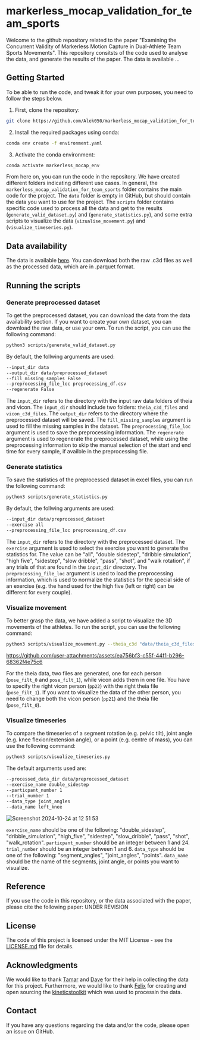 # markerless_mocap_validation_for_team_sports

Welcome to the github repository related to the paper "Examining the Concurrent Validity of Markerless Motion Capture in Dual-Athlete Team Sports Movements". This repository consitsts of the code used to analyse the data, and generate the results of the paper. The data is available ...

## Getting Started

To be able to run the code, and tweak it for your own purposes, you need to follow the steps below.

1. First, clone the repository:
```bash
git clone https://github.com/Alek050/markerless_mocap_validation_for_team_sports.git
```

2. Install the required packages using conda:
```bash
conda env create -f environment.yaml
```

3. Activate the conda environment:
```bash
conda activate markerless_mocap_env
```

From here on, you can run the code in the repository. We have created different folders indicating different use cases. In general, the `markerless_mocap_validation_for_team_sports` folder contains the main code for the project. The `data` folder is empty in GitHub, but should contain the data you want to use for the project. The `scripts` folder contains specific code used to process all the data and get to the results (`generate_valid_dataset.py`) and (`generate_statistics.py`), and some extra scripts to visualize the data (`vizualise_movement.py`) and (`visualize_timeseries.py`).

## Data availability

The data is available [here](https://doi.org/10.34894/LZPY3B). You can download both the raw .c3d files as well as the processed data, which are in .parquet format.

## Running the scripts

### Generate preprocessed dataset
To get the preprocessed dataset, you can download the data from the data availability section. If you want to create your own dataset, you can download the raw data, or use your own. To run the script, you can use the following command:
```bash
python3 scripts/generate_valid_dataset.py 
```
By default, the follwing arguments are used:
```bash
--input_dir data
--output_dir data/preprocessed_dataset
--fill_missing_samples False
--preprocessing_file_loc preprocessing_df.csv
--regenerate False
```
The `input_dir` refers to the directory with the input raw data folders of theia and vicon. The `input_dir` should include two folders: `theia_c3d_files` and `vicon_c3d_files`. The `output_dir` refers to the directory where the preprocessed dataset will be saved. The `fill_missing_samples` argument is used to fill the missing samples in the dataset. The `preprocessing_file_loc` argument is used to save the preprocessing information. The `regenerate` argument is used to regenerate the preprocessed dataset, while using the preprocessing information to skip the manual selection of the start and end time for every sample, if availble in the preprocessing file.

### Generate statistics
To save the statistics of the preprocessed dataset in excel files, you can run the following command:

```bash
python3 scripts/generate_statistics.py
```
By default, the follwing arguments are used:
```bash
--input_dir data/preprocessed_dataset
--exercise all
--preprocessing_file_loc preprocessing_df.csv
```
The `input_dir` refers to the directory with the preprocessed dataset. The `exercise` argument is used to select the exercise you want to generate the statistics for. The value can be "all", "double sidestep", "dribble simulation", "high five", "sidestep", "slow dribble", "pass", "shot", and "walk rotation", if any trials of that are found in the `input_dir` directory. The `preprocessing_file_loc` argument is used to load the preprocessing information, which is used to normalize the statistics for the special side of an exercise (e.g. the hand used for the high five (left or right) can be different for every couple).

### Visualize movement

To better grasp the data, we have added a script to visualize the 3D movements of the athletes. To run the script, you can use the following command:

```bash
python3 scripts/visualize_movement.py --theia_c3d "data/theia_c3d_files/both11 double sidestep 002 pose_filt_1.c3d" --vicon_c3d "data/vicon_c3d_files/both11 double sidestep 002.c3d" --vicon_person pp22
```


https://github.com/user-attachments/assets/ea756bf3-c55f-44f1-b296-68362f4e75c6


For the theia data, two files are generated, one for each person (`pose_filt_0` and `pose_filt_1`), while vicon adds them in one file. You have to specify the right vicon person (`pp22`) with the right theia file (`pose_filt_1`). If you want to visualize the data of the other person, you need to change both the vicon person (`pp21`) and the theia file (`pose_filt_0`).

### Visualize timeseries

To compare the timeseries of a segment rotation (e.g. pelvic tilt), joint angle (e.g. knee flexion/extension angle), or a point (e.g. centre of mass), you can use the following command:

```bash
python3 scripts/visualize_timeseries.py
```

The default arguments used are:
```bash
--processed_data_dir data/preprocessed_dataset
--exercise_name double_sidestep
--particpant_number 1
--trial_number 1
--data_type joint_angles
--data_name left_knee
```
![Screenshot 2024-10-24 at 12 51 53](https://github.com/user-attachments/assets/65b6fce3-3158-4165-a33a-f331957fd555)

`exercise_name` should be one of the following: "double_sidestep", "dribble_simulation", "high_five", "sidestep", "slow_dribble", "pass", "shot", "walk_rotation". `particpant_number` should be an integer between 1 and 24. `trial_number` should be an integer between 1 and 6. `data_type` should be one of the following: "segment_angles", "joint_angles", "points". `data_name` should be the name of the segments, joint angle, or points you want to visualize.

## Reference

If you use the code in this repository, or the data associated with the paper, please cite the following paper: UNDER REVISION

## License

The code of this project is licensed under the MIT License - see the [LICENSE.md](LICENSE.md) file for details.

## Acknowledgments

We would like to thank [Tamar](https://github.com/TFoppen) and [Dave](https://github.com/DaveHanegraaf) for their help in collecting the data for this project. Furthermore, we would like to thank [Felix](https://github.com/felixchenier) for creating and open sourcing the [kineticstoolkit](https://github.com/kineticstoolkit/kineticstoolkit) which was used to processin the data.

## Contact

If you have any questions regarding the data and/or the code, please open an issue on GitHub.

